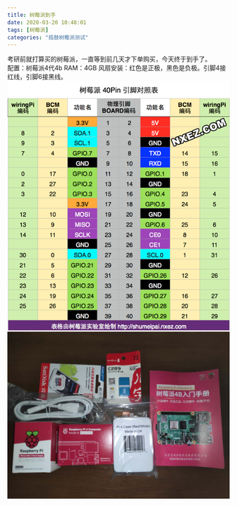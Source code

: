 ```yaml
---
title: 树莓派到手
date: 2020-03-20 10:48:01
tags: [树莓派]
categories: "捣鼓树莓派测试"
---
```


考研前就打算买的树莓派，一直等到前几天才下单购买，今天终于到手了。  
配置：树莓派4代4b  RAM：4GB
风扇安装：红色是正极，黑色是负极。引脚4接红线，引脚6接黑线。
![pin](/images/pi/pin.png)
![树莓派全家福](/images/pi/pi.jpg)
 